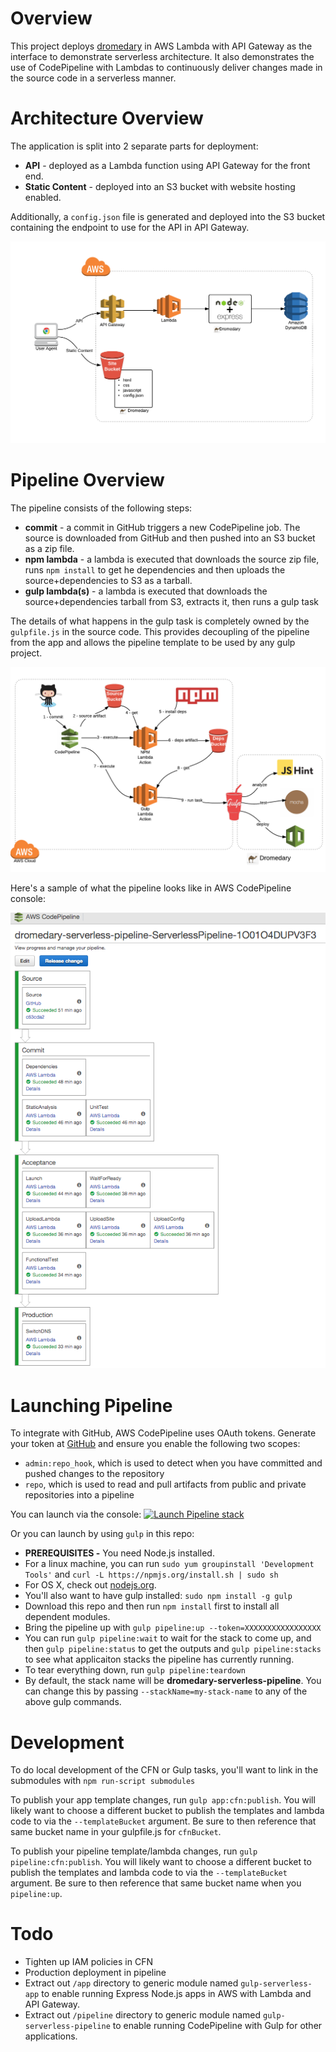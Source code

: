 # Overview
This project deploys [dromedary](https://github.com/stelligent/dromedary) in AWS Lambda with API Gateway as the interface to demonstrate serverless architecture.  It also demonstrates the use of CodePipeline with Lambdas to continuously deliver changes made in the source code in a serverless manner.

# Architecture Overview
The application is split into 2 separate parts for deployment:

* **API** - deployed as a Lambda function using API Gateway for the front end.
* **Static Content** - deployed into an S3 bucket with website hosting enabled.

Additionally, a `config.json` file is generated and deployed into the S3 bucket containing the endpoint to use for the API in API Gateway.

![app-overview](docs/app-overview.png)

# Pipeline Overview
The pipeline consists of the following steps:

* **commit** - a commit in GitHub triggers a new CodePipeline job. The source is downloaded from GitHub and then pushed into an S3 bucket as a zip file.
* **npm lambda** - a lambda is executed that downloads the source zip file, runs `npm install` to get he dependencies and then uploads the source+dependencies to S3 as a tarball.
* **gulp lambda(s)** - a lambda is executed that downloads the source+dependencies tarball from S3, extracts it, then runs a gulp task

The details of what happens in the gulp task is completely owned by the `gulpfile.js` in the source code.  This provides decoupling of the pipeline from the app and allows the pipeline template to be used by any gulp project.

![pipeline-overview](docs/pipeline-overview.png)

Here's a sample of what the pipeline looks like in AWS CodePipeline console:

![pipeline-example](docs/codepipeline.png)


# Launching Pipeline

To integrate with GitHub, AWS CodePipeline uses OAuth tokens.  Generate your token at [GitHub](https://github.com/settings/tokens) and ensure you enable the following two scopes:
* `admin:repo_hook`, which is used to detect when you have committed and pushed changes to the repository
* `repo`, which is used to read and pull artifacts from public and private repositories into a pipeline

You can launch via the console: [![Launch Pipeline stack](https://s3.amazonaws.com/stelligent-training-public/public/cloudformation-launch-stack.png)](https://console.aws.amazon.com/cloudformation/home?region=us-west-2#cstack=sn~DromedaryServerlessPipeline|turl~https://s3-us-west-2.amazonaws.com/dromedary-serverless-templates/pipeline-master.json)

Or you can launch by using `gulp` in this repo:

* **PREREQUISITES -** You need Node.js installed.  
 * For a linux machine, you can run `sudo yum groupinstall 'Development Tools'` and `curl -L https://npmjs.org/install.sh | sudo sh`
 * For OS X, check out [nodejs.org](https://nodejs.org/en/download/).  
 * You'll also want to have gulp installed: `sudo npm install -g gulp`
* Download this repo and then run `npm install` first to install all dependent modules.
* Bring the pipeline up with `gulp pipeline:up --token=XXXXXXXXXXXXXXXXX`
* You can run `gulp pipeline:wait` to wait for the stack to come up, and then `gulp pipeline:status` to get the outputs and `gulp pipeline:stacks` to see what applicaiton stacks the pipeline has currently running.
* To tear everything down, run `gulp pipeline:teardown`
* By default, the stack name will be **dromedary-serverless-pipeline**.  You can change this by passing `--stackName=my-stack-name` to any of the above gulp commands.

# Development
To do local development of the CFN or Gulp tasks, you'll want to link in the submodules with `npm run-script submodules`

To publish your app template changes, run `gulp app:cfn:publish`.  You will likely want to choose a different bucket to publish the templates and lambda code to via the `--templateBucket` argument.   Be sure to then reference that same bucket name in your gulpfile.js for `cfnBucket`.

To publish your pipeline template/lambda changes, run `gulp pipeline:cfn:publish`.  You will likely want to choose a different bucket to publish the templates and lambda code to via the `--templateBucket` argument.   Be sure to then reference that same bucket name when you `pipeline:up`.



# Todo
* Tighten up IAM policies in CFN
* Production deployment in pipeline
* Extract out `/app` directory to generic module named `gulp-serverless-app` to enable running Express Node.js apps in AWS with Lambda and API Gateway.
* Extract out `/pipeline` directory to generic module named `gulp-serverless-pipeline` to enable running CodePipeline with Gulp for other applications.
